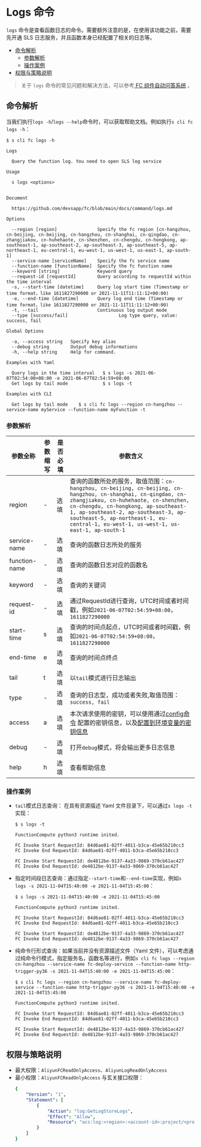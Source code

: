 # Logs 命令

`logs` 命令是查看函数日志的命令。需要额外注意的是，在使用该功能之前，需要先开通 SLS 日志服务，并且函数本身已经配置了相关的日志等。

- [命令解析](#命令解析)
    - [参数解析](#参数解析)
    - [操作案例](#操作案例)
- [权限与策略说明](#权限与策略说明)

> 关于 `logs` 命令的常见问题和解决方法，可以参考[ FC 组件自动问答系统](http://qa.devsapp.cn/fc?type=logs) 。

## 命令解析

当我们执行`logs -h`/`logs --help`命令时，可以获取帮助文档。例如执行`s cli fc logs -h`：

```shell script
$ s cli fc logs -h

Logs

  Query the function log. You need to open SLS log service 

Usage

  s logs <options>  


Document
  
  https://github.com/devsapp/fc/blob/main/docs/command/logs.md                

Options
               
  --region [region]               Specify the fc region [cn-hangzhou, cn-beijing, cn-beijing, cn-hangzhou, cn-shanghai, cn-qingdao, cn-zhangjiakou, cn-huhehaote, cn-shenzhen, cn-chengdu, cn-hongkong, ap-southeast-1, ap-southeast-2, ap-southeast-3, ap-southeast-5, ap-northeast-1, eu-central-1, eu-west-1, us-west-1, us-east-1, ap-south-1]    
  --service-name [serviceName]    Specify the fc service name  
  --function-name [functionName]  Specify the fc function name                                          
  --keyword [string]              Keyword query                                                                                                          
  --request-id [requestId]        Query according to requestId within the time interval                                                            
  -s, --start-time [datetime]     Query log start time (Timestamp or time format，like 1611827290000 or 2021-11-11T11:11:12+00:00)                                                            
  -e, --end-time [datetime]       Query log end time (Timestamp or time format，like 1611827290000 or 2021-11-11T11:11:12+00:00)        
  -t, --tail                      Continuous log output mode                                                    
  --type [success/fail]                   Log type query, value: success, fail                                                 

Global Options

  -a, --access string   Specify key alias         
  --debug string        Output debug informations 
  -h, --help string     Help for command.         

Examples with Yaml

  Query logs in the time interval   $ s logs -s 2021-06-07T02:54:00+08:00 -e 2021-06-07T02:54:59+08:00 
  Get logs by tail mode             $ s logs -t                                                        

Examples with CLI

  Get logs by tail mode    $ s cli fc logs --region cn-hangzhou --service-name myService --function-name myFunction -t
```

### 参数解析

| 参数全称 | 参数缩写 | 是否必填 | 参数含义 |
|-----|-----|-----|-----|
| region | - | 选填 |查询的函数所处的服务，取值范围：`cn-hangzhou, cn-beijing, cn-beijing, cn-hangzhou, cn-shanghai, cn-qingdao, cn-zhangjiakou, cn-huhehaote, cn-shenzhen, cn-chengdu, cn-hongkong, ap-southeast-1, ap-southeast-2, ap-southeast-3, ap-southeast-5, ap-northeast-1, eu-central-1, eu-west-1, us-west-1, us-east-1, ap-south-1` |
| service-name | - | 选填 |查询的函数日志所处的服务 |
| function-name | - | 选填 | 查询的函数日志对应的函数名 |
| keyword | - | 选填 | 查询的关键词 |
| request-id | - | 选填 | 通过RequestId进行查询，UTC时间或者时间戳，例如`2021-06-07T02:54:59+08:00`，`1611827290000` |
| start-time | s | 选填 | 查询的时间点起点，UTC时间或者时间戳，例如`2021-06-07T02:54:59+08:00`，`1611827290000` |
| end-time | e | 选填 | 查询的时间点终点 |
| tail | t | 选填 | 以`tail`模式进行日志输出 |
| type | - | 选填 | 查询的日志型，成功或者失败,取值范围：`success, fail` |
| access | a | 选填 | 本次请求使用的密钥，可以使用通过[config命令](https://github.com/Serverless-Devs/Serverless-Devs/tree/master/docs/zh/command/config.md#config-add-命令) 配置的密钥信息，以及[配置到环境变量的密钥信息](https://github.com/Serverless-Devs/Serverless-Devs/tree/master/docs/zh/command/config.md#通过环境变量配置密钥信息) |
| debug | - | 选填 | 打开`debug`模式，将会输出更多日志信息 |
| help | h | 选填 | 查看帮助信息 |

### 操作案例

- `tail`模式日志查询： 在具有资源描述 Yaml 文件目录下，可以通过`s logs -t`实现：
    ```shell script
    $ s logs -t    

    FunctionCompute python3 runtime inited.
    
    FC Invoke Start RequestId: 84d6ae81-02ff-4011-b3ca-45e65b210cc3
    FC Invoke End RequestId: 84d6ae81-02ff-4011-b3ca-45e65b210cc3
    
    FC Invoke Start RequestId: de4812be-9137-4a33-9869-370cb61ac427
    FC Invoke End RequestId: de4812be-9137-4a33-9869-370cb61ac427
    ```
- 指定时间段日志查询：通过指定`--start-time`和`--end-time`实现，例如`s logs -s 2021-11-04T15:40:00 -e 2021-11-04T15:45:00`：
    ```shell script
    $ s logs -s 2021-11-04T15:40:00 -e 2021-11-04T15:45:00   
    
    FunctionCompute python3 runtime inited.
    
    FC Invoke Start RequestId: 84d6ae81-02ff-4011-b3ca-45e65b210cc3
    FC Invoke End RequestId: 84d6ae81-02ff-4011-b3ca-45e65b210cc3
    
    FC Invoke Start RequestId: de4812be-9137-4a33-9869-370cb61ac427
    FC Invoke End RequestId: de4812be-9137-4a33-9869-370cb61ac427
    ```
- 纯命令行形式查询：如果当前并没有资源描述文件（Yaml 文件），可以考虑通过纯命令行模式，指定服务名，函数名等进行，例如`s cli fc logs --region cn-hangzhou --service-name fc-deploy-service --function-name http-trigger-py36 -s 2021-11-04T15:40:00 -e 2021-11-04T15:45:00`：
    ```shell script
    $ s cli fc logs --region cn-hangzhou --service-name fc-deploy-service --function-name http-trigger-py36 -s 2021-11-04T15:40:00 -e 2021-11-04T15:45:00
    
    FunctionCompute python3 runtime inited.
    
    FC Invoke Start RequestId: 84d6ae81-02ff-4011-b3ca-45e65b210cc3
    FC Invoke End RequestId: 84d6ae81-02ff-4011-b3ca-45e65b210cc3
    
    FC Invoke Start RequestId: de4812be-9137-4a33-9869-370cb61ac427
    FC Invoke End RequestId: de4812be-9137-4a33-9869-370cb61ac427
    ```

## 权限与策略说明

- 最大权限：`AliyunFCReadOnlyAccess`、`AliyunLogReadOnlyAccess`
- 最小权限：`AliyunFCReadOnlyAccess` 与玄关接口权限：
    ```yaml
    {
        "Version": "1",
        "Statement": [
            {
                "Action": "log:GetLogStoreLogs",
                "Effect": "Allow",
                "Resource": "acs:log:<region>:<account-id>:project/<project>/logstore/<logstore>"
            }
        ]
    }
    ```
